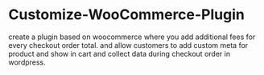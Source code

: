 # Customize-WooCommerce-Plugin
create a plugin based on woocommerce where you add additional fees for every checkout order total. and allow customers to add custom meta for product and show in cart and collect data during checkout order in wordpress.
